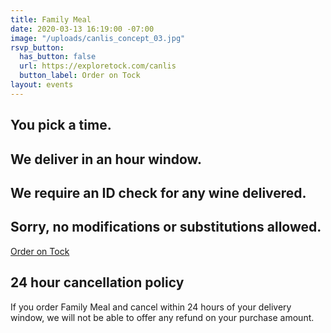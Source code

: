 ```yaml
---
title: Family Meal
date: 2020-03-13 16:19:00 -07:00
image: "/uploads/canlis_concept_03.jpg"
rsvp_button:
  has_button: false
  url: https://exploretock.com/canlis
  button_label: Order on Tock
layout: events
---
```


<h2 class="Display2 mb4">You pick a time.</h2>

<h2 class="Display2 mb4">We deliver in an hour window.</h2>
<h2 class="Display2 mb4">We require an ID check for any wine delivered.</h2>
<h2 class="Display2 mb4">Sorry, no modifications or substitutions allowed.</h2>

<div class="Divider mb8 mt8"></div>

<div class="EventsButton mb8 mt4">
          <a class="Caption" href="https://exploretock.com/cannlis">
            Order on Tock
          </a>
        </div>

<div class="Divider mb8 mt8"></div>

<h2 class="Caption mb8">24 hour cancellation policy</h2>
<p>If you order Family Meal and cancel within 24 hours of your delivery window, we will not be able to offer any refund on your purchase amount.</p>


